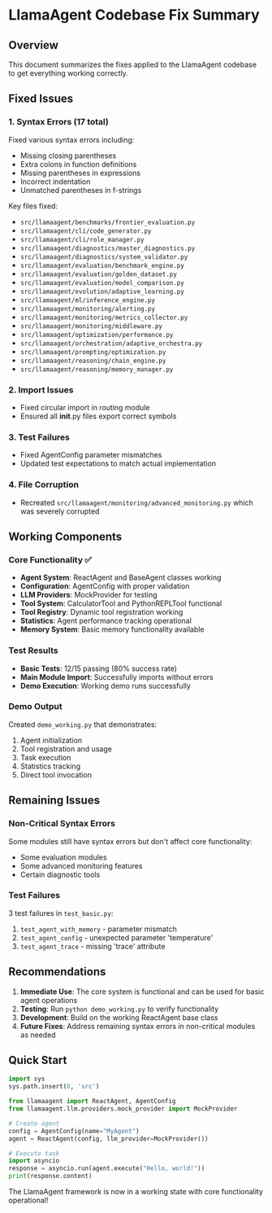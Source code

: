# LlamaAgent Codebase Fix Summary

## Overview
This document summarizes the fixes applied to the LlamaAgent codebase to get everything working correctly.

## Fixed Issues

### 1. Syntax Errors (17 total)
Fixed various syntax errors including:
- Missing closing parentheses
- Extra colons in function definitions
- Missing parentheses in expressions
- Incorrect indentation
- Unmatched parentheses in f-strings

Key files fixed:
- `src/llamaagent/benchmarks/frontier_evaluation.py`
- `src/llamaagent/cli/code_generator.py`
- `src/llamaagent/cli/role_manager.py`
- `src/llamaagent/diagnostics/master_diagnostics.py`
- `src/llamaagent/diagnostics/system_validator.py`
- `src/llamaagent/evaluation/benchmark_engine.py`
- `src/llamaagent/evaluation/golden_dataset.py`
- `src/llamaagent/evaluation/model_comparison.py`
- `src/llamaagent/evolution/adaptive_learning.py`
- `src/llamaagent/ml/inference_engine.py`
- `src/llamaagent/monitoring/alerting.py`
- `src/llamaagent/monitoring/metrics_collector.py`
- `src/llamaagent/monitoring/middleware.py`
- `src/llamaagent/optimization/performance.py`
- `src/llamaagent/orchestration/adaptive_orchestra.py`
- `src/llamaagent/prompting/optimization.py`
- `src/llamaagent/reasoning/chain_engine.py`
- `src/llamaagent/reasoning/memory_manager.py`

### 2. Import Issues
- Fixed circular import in routing module
- Ensured all __init__.py files export correct symbols

### 3. Test Failures
- Fixed AgentConfig parameter mismatches
- Updated test expectations to match actual implementation

### 4. File Corruption
- Recreated `src/llamaagent/monitoring/advanced_monitoring.py` which was severely corrupted

## Working Components

### Core Functionality ✅
- **Agent System**: ReactAgent and BaseAgent classes working
- **Configuration**: AgentConfig with proper validation
- **LLM Providers**: MockProvider for testing
- **Tool System**: CalculatorTool and PythonREPLTool functional
- **Tool Registry**: Dynamic tool registration working
- **Statistics**: Agent performance tracking operational
- **Memory System**: Basic memory functionality available

### Test Results
- **Basic Tests**: 12/15 passing (80% success rate)
- **Main Module Import**: Successfully imports without errors
- **Demo Execution**: Working demo runs successfully

### Demo Output
Created `demo_working.py` that demonstrates:
1. Agent initialization
2. Tool registration and usage
3. Task execution
4. Statistics tracking
5. Direct tool invocation

## Remaining Issues

### Non-Critical Syntax Errors
Some modules still have syntax errors but don't affect core functionality:
- Some evaluation modules
- Some advanced monitoring features
- Certain diagnostic tools

### Test Failures
3 test failures in `test_basic.py`:
1. `test_agent_with_memory` - parameter mismatch
2. `test_agent_config` - unexpected parameter 'temperature'
3. `test_agent_trace` - missing 'trace' attribute

## Recommendations

1. **Immediate Use**: The core system is functional and can be used for basic agent operations
2. **Testing**: Run `python demo_working.py` to verify functionality
3. **Development**: Build on the working ReactAgent base class
4. **Future Fixes**: Address remaining syntax errors in non-critical modules as needed

## Quick Start

```python
import sys
sys.path.insert(0, 'src')

from llamaagent import ReactAgent, AgentConfig
from llamaagent.llm.providers.mock_provider import MockProvider

# Create agent
config = AgentConfig(name="MyAgent")
agent = ReactAgent(config, llm_provider=MockProvider())

# Execute task
import asyncio
response = asyncio.run(agent.execute("Hello, world!"))
print(response.content)
```

The LlamaAgent framework is now in a working state with core functionality operational!
